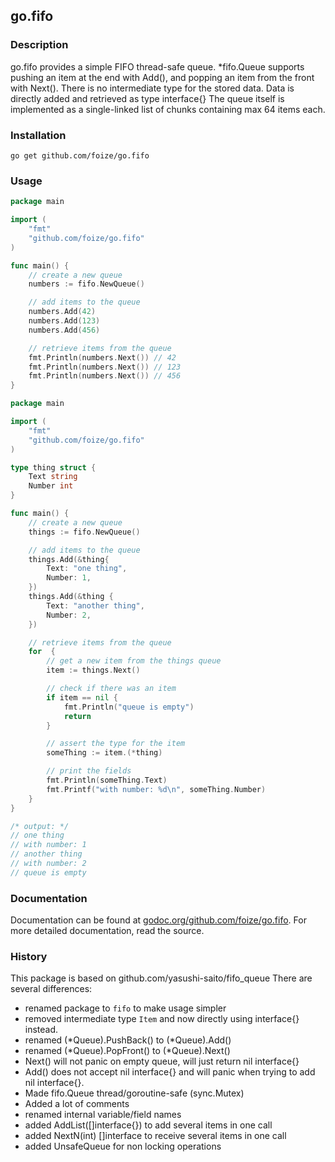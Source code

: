 ## go.fifo

### Description
go.fifo provides a simple FIFO thread-safe queue.
*fifo.Queue supports pushing an item at the end with Add(), and popping an item from the front with Next().
There is no intermediate type for the stored data. Data is directly added and retrieved as type interface{}
The queue itself is implemented as a single-linked list of chunks containing max 64 items each.

### Installation
`go get github.com/foize/go.fifo`

### Usage
```go
package main

import (
	"fmt"
	"github.com/foize/go.fifo"
)

func main() {
	// create a new queue
	numbers := fifo.NewQueue()

	// add items to the queue
	numbers.Add(42)
	numbers.Add(123)
	numbers.Add(456)

	// retrieve items from the queue
	fmt.Println(numbers.Next()) // 42
	fmt.Println(numbers.Next()) // 123
	fmt.Println(numbers.Next()) // 456
}
```

```go
package main

import (
	"fmt"
	"github.com/foize/go.fifo"
)

type thing struct {
	Text string
	Number int
}

func main() {
	// create a new queue
	things := fifo.NewQueue()

	// add items to the queue
	things.Add(&thing{
		Text: "one thing",
		Number: 1,
	})
	things.Add(&thing {
		Text: "another thing",
		Number: 2,
	})

	// retrieve items from the queue
	for  {
		// get a new item from the things queue
		item := things.Next()

		// check if there was an item
		if item == nil {
			fmt.Println("queue is empty")
			return
		}

		// assert the type for the item
		someThing := item.(*thing)

		// print the fields
		fmt.Println(someThing.Text)
		fmt.Printf("with number: %d\n", someThing.Number)
	}
}

/* output: */
// one thing
// with number: 1
// another thing
// with number: 2
// queue is empty
```

### Documentation
Documentation can be found at [godoc.org/github.com/foize/go.fifo](http://godoc.org/github.com/foize/go.fifo).
For more detailed documentation, read the source.

### History
This package is based on github.com/yasushi-saito/fifo_queue
There are several differences:
- renamed package to `fifo` to make usage simpler
- removed intermediate type `Item` and now directly using interface{} instead.
- renamed (*Queue).PushBack() to (*Queue).Add()
- renamed (*Queue).PopFront() to (*Queue).Next()
- Next() will not panic on empty queue, will just return nil interface{}
- Add() does not accept nil interface{} and will panic when trying to add nil interface{}.
- Made fifo.Queue thread/goroutine-safe (sync.Mutex)
- Added a lot of comments
- renamed internal variable/field names
- added AddList([]interface{}) to add several items in one call
- added NextN(int) []interface to receive several items in one call
- added UnsafeQueue for non locking operations